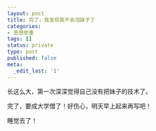 ```yaml
---
layout: post
title: 完了，我发现我不会泡妹子了
categories:
- 思想举重
tags: []
status: private
type: post
published: false
meta:
  _edit_last: '1'
---
```

长这么大，第一次深深觉得自己没有把妹子的技术了。

完了，要成大学僧了！好伤心，明天早上起来再写吧！

睡觉去了！
